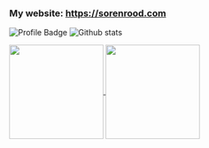 ### My website: https://sorenrood.com
![Profile Badge](https://img.shields.io/badge/Profile-sorenrood-63d8fa?logo=github&style=for-the-badge&link=https://github.com/sorenrood)
![Github stats](https://img.shields.io/github/followers/sorenrood?color=63d8fa&label=FOLLOWERS&logo=github&style=for-the-badge&count_private=true)


<a href="https://sorenrood.com/links.html">
  <img align="center" src="https://github-readme-stats.vercel.app/api?username=sorenrood&show_icons=true&theme=react&custom_title=Github%20Stats&include_all_commits=true&count_private=true" height="170"/>
</a>
<a href="https://sorenrood.com/links.html">
  <img align="center" src="https://github-readme-stats.vercel.app/api/top-langs/?username=sorenrood&exclude_repo=FRC7447-2020&layout=compact&custom_title=Language%20Distribution&bg_color=21232a&title_color=63d8fa&text_color=fefefe" height="170"/>
</a>
